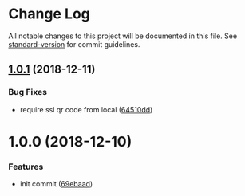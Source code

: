 # Change Log

All notable changes to this project will be documented in this file. See [standard-version](https://github.com/conventional-changelog/standard-version) for commit guidelines.

<a name="1.0.1"></a>
## [1.0.1](https://github.com/ouxu/charles-helper/compare/v1.0.0...v1.0.1) (2018-12-11)


### Bug Fixes

* require ssl qr code from local ([64510dd](https://github.com/ouxu/charles-helper/commit/64510dd))



<a name="1.0.0"></a>
# 1.0.0 (2018-12-10)


### Features

* init commit ([69ebaad](https://github.com/ouxu/charles-helper/commit/69ebaad))
